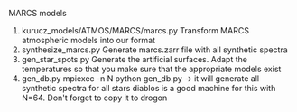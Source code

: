 
MARCS models

1. kurucz_models/ATMOS/MARCS/marcs.py
   Transform MARCS atmospheric models into our format
2. synthesize_marcs.py
   Generate marcs.zarr file with all synthetic spectra
3. gen_star_spots.py
   Generate the artificial surfaces. Adapt the temperatures so that you make sure that the appropriate models exist
4. gen_db.py
   mpiexec -n N python gen_db.py -> it will generate all synthetic spectra for all stars
   diablos is a good machine for this with N=64. Don't forget to copy it to drogon

